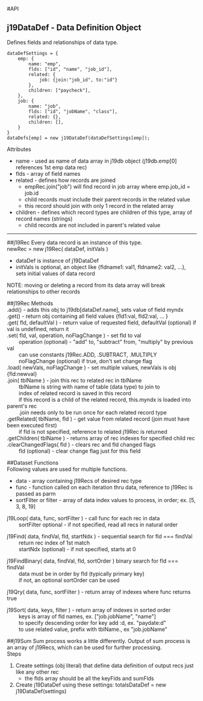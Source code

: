 #API

## j19DataDef - Data Definition Object  

Defines fields and relationships of data type.

```
dataDefSettings = {
	emp: {
		name: "emp",
		flds: ["id", "name", "job_id"],
		related: {
			job: {join:"job_id", to:"id"}
		},
		children: ["paycheck"],
	},
	job: {
		name: "job",
		flds: ["id", "jobName", "class"],
		related: {},
		children: [],
	}
}
dataDefs[emp] = new j19DataDef(dataDefSettings[emp]);
```

Attributes  
* name - used as name of data array in j19db object (j19db.emp[0] references 1st emp data rec)
* flds - array of field names 
* related - defines how records are joined
    * empRec.join("job") will find record in job array where emp.job_id = job.id
    * child records must include their parent records in the related value
    * this record should join with only 1 record in the related array
* children - defines which record types are children of this type, array of record names (strings)
    * child records are not included in parent's related value 
  
<hr>

##j19Rec
Every data record is an instance of this type.  
newRec = new j19Rec( dataDef, initVals )  
* dataDef is instance of j19DataDef
* initVals is optional, an object like {fldname1: val1, fldname2: val2, ...}, sets initial values of data record  
  
NOTE: moving or deleting a record from its data array will break relationships to other records

##j19Rec Methods  
.add() - adds this obj to j19db[dataDef.name], sets value of field myndx  
.get() - return obj containing all field values {fld1:val, fld2:val, ... }  
.get( fld, defaultVal ) - return value of requested field, defaultVal (optional) if val is undefined, return it  
.set( fld, val, operation, noFlagChange ) - set fld to val  
&nbsp; &nbsp; &nbsp; &nbsp; operation (optional) - "add" to, "subtract" from, "multiply" by previous val  
&nbsp; &nbsp; &nbsp; &nbsp; can use constants j19Rec.ADD, .SUBTRACT, .MULTIPLY  
&nbsp; &nbsp; &nbsp; &nbsp; noFlagChange (optional) if true, don't set change flag  
.load( newVals, noFlagChange ) - set multiple values, newVals is obj {fld:newval}  
.join( tblName ) - join this rec to related rec in tblName  
&nbsp; &nbsp; &nbsp; &nbsp; tblName is string with name of table (data type) to join to  
&nbsp; &nbsp; &nbsp; &nbsp; index of related record is saved in this record  
&nbsp; &nbsp; &nbsp; &nbsp; if this record is a child of the related record, this.myndx is loaded into parent's rec  
&nbsp; &nbsp; &nbsp; &nbsp; .join needs only to be run once for each related record type  
.getRelated( tblName, fld ) - get value from related record (join must have been executed first)   
&nbsp; &nbsp; &nbsp; &nbsp; if fld is not specified, reference to related j19Rec is returned
.getChildren( tblName ) - returns array of rec indexes for specified child rec  
.clearChangedFlags( fld ) - clears rec and fld changed flags  
&nbsp; &nbsp; &nbsp; &nbsp; fld (optional) - clear change flag just for this field  

##Dataset Functions  
Following values are used for multiple functions.
* data - array containing j19Recs of desired rec type
* func - function called on each iteration thru data, reference to j19Rec is passed as parm
* sortFilter or filter - array of data index values to process, in order; ex. [5, 3, 8, 19]

j19Loop( data, func, sortFilter ) - call func for each rec in data  
&nbsp; &nbsp; &nbsp; &nbsp; sortFilter optional - if not specified, read all recs in natural order  
  
j19Find( data, findVal, fld, startNdx ) - sequential search for fld === findVal  
&nbsp; &nbsp; &nbsp; &nbsp; return rec index of 1st match  
&nbsp; &nbsp; &nbsp; &nbsp; startNdx (optional) - if not specified, starts at 0  
  
j19FindBinary( data, findVal, fld, sortOrder ) binary search for fld === findVal  
&nbsp; &nbsp; &nbsp; &nbsp; data must be in order by fld (typically primary key)  
&nbsp; &nbsp; &nbsp; &nbsp; if not, an optional sortOrder can be used  
  
j19Qry( data, func, sortFilter ) - return array of indexes where func returns true  
  
j19Sort( data, keys, filter ) - return array of indexes in sorted order  
&nbsp; &nbsp; &nbsp; &nbsp; keys is array of fld names, ex. ["job.jobName", "name"]  
&nbsp; &nbsp; &nbsp; &nbsp; to specify descending order for key add :d, ex. "paydate:d"   
&nbsp; &nbsp; &nbsp; &nbsp; to use related value, prefix with tblName., ex "job.jobName"  
  
##j19Sum
Sum process works a little differently. 
Output of sum process is an array of j19Recs, which can be used for further processing.  
Steps  
1. Create settings (obj literal) that define data definition of output recs just like any other rec
    * the flds array should be all the keyFlds and sumFlds
2. Create j19DataDef using these settings: totalsDataDef = new j19DataDef(settings)







